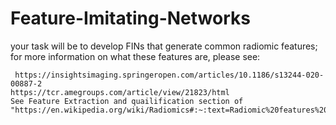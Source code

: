 # Feature-Imitating-Networks

your task will be to develop FINs that generate common radiomic features; for more information on what these features are, please see:

     https://insightsimaging.springeropen.com/articles/10.1186/s13244-020-00887-2
    https://tcr.amegroups.com/article/view/21823/html
    See Feature Extraction and quailification section of "https://en.wikipedia.org/wiki/Radiomics#:~:text=Radiomic%20features%20can%20be%20divided,and%20neighborhood%20gray%20tone%20difference"